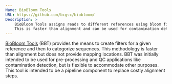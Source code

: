 ```yaml
---
Name: BioBloom Tools
URL: https://github.com/bcgsc/biobloom/
Description: >
    BioBloom Tools assigns reads to different references using bloom filters.
    This is faster than alignment and can be used for contamination detection.
---
```


[BioBloom Tools](https://github.com/bcgsc/biobloom/) (BBT) provides the means
to create filters for a given reference and then to categorize sequences.
This methodology is faster than alignment but does not provide mapping locations.
BBT was initially intended to be used for pre-processing and QC applications
like contamination detection, but is flexible to accommodate other purposes.
This tool is intended to be a pipeline component to replace costly alignment steps.
